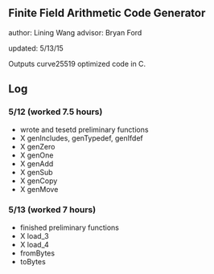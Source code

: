 ## Finite Field Arithmetic Code Generator 

author: Lining Wang 
advisor: Bryan Ford 

updated: 5/13/15

Outputs curve25519 optimized code in C.  

## Log 

### 5/12 (worked 7.5 hours)
- wrote and tesetd preliminary functions 
- X genIncludes, genTypedef, genIfdef
- X genZero
- X genOne
- X genAdd 
- X genSub
- X genCopy
- X genMove

### 5/13 (worked 7 hours)
- finished preliminary functions
- X load_3 
- X load_4
- fromBytes
- toBytes
